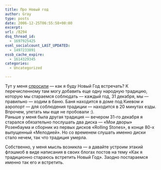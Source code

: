 ```yaml
---
title: Про Новый год
author: Gray
type: posts
date: 2006-12-25T06:55:58+00:00
excerpt:
url: /8294
dsq_thread_id:
  - 1697925425
esml_socialcount_LAST_UPDATED:
  - 1497233891
essb_cache_expire:
  - 1614329345
categories:
  - Uncategorized

---
```








Тут у меня <a href="http://news.liga.net/news/N0650077.html" target="_blank">спросили</a> &#8212; как я буду Новый Год встречать? К перечисленному там могу добавить еще одну народную традицию, которую мы стараемся соблюдать &#8212; каждый год, 31 декабря, мы &#8212; правильно &#8212; ходим в баню. Баня находится в доме под Киевом и аэропорт &#8212; для соблюдения традиции &#8212; находится в 20 минутах езды.  
Впрочем, улетать мы еще не пробовали :).  
Раньше у меня была другая традиция &#8212; вечером 31-го декабря я старался обязательно послушать два диска &#8212; &#171;Мои дворы&#187; Розенбаума и сборник из первых дисков &#171;Rolling Stones&#187;, в конце 80-х выпущенный &#171;Мелодией&#187;. Но со временем слушать именно диски стало нечем, так что традиция умерла.

Собственно, у меня мысль возникла &#8212; а давайте устроим этакий флэшмоб в виде написания в своих блогах постов на тему &#171;Как я традиционно стараюсь встретить Новый Год&#187;. Заодно постараемся именно так его и встретить.